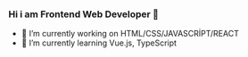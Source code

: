 ### Hi i am Frontend Web Developer 👋


- 🔭 I’m currently working on HTML/CSS/JAVASCRİPT/REACT
- 🌱 I’m currently learning Vue.js, TypeScript

